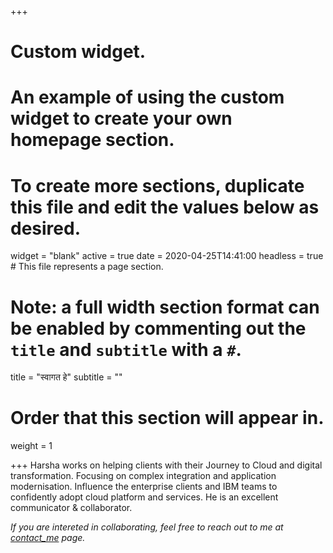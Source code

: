 +++
# Custom widget.
# An example of using the custom widget to create your own homepage section.
# To create more sections, duplicate this file and edit the values below as desired.
widget = "blank"
active = true
date = 2020-04-25T14:41:00
headless = true  # This file represents a page section.

# Note: a full width section format can be enabled by commenting out the `title` and `subtitle` with a `#`.
title = "स्वागत हे"
subtitle = ""

# Order that this section will appear in.
weight = 1

+++
Harsha works on helping clients with their Journey to Cloud and digital transformation.
Focusing on complex integration and application modernisation. Influence the enterprise clients and
IBM teams to confidently adopt cloud platform and services. He is an excellent communicator & collaborator.

*If you are intereted in collaborating, feel free to reach out to me at [contact_me](/contact/) page.*
